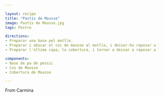 ```yaml
---

layout: recipe
title: "Pastís de Mousse"
image: Pastís de Mousse.jpg
tags: Postre

directions:
- Preparar una base pel motlle.
- Preparar i abocar el cos de mousse al motlle, i deixar-ho reposar a lanevera.
- Preparar l'última capa, la cobertura, i tornar a deixar a reposar a la nevera.

components:
- Base de pa de pessic
- Cos de Mousse
- Cobertura de Mousse

---
```


From Carmina
